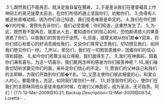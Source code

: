 .3 
1_既然我们不能再忍，就决定独自留在雅典， 2_于是差派我们在基督福音上作神同工的弟兄提摩太前去，在你们所信的道上坚固你们，劝勉你们， 3_免得有人被这些患难动摇。因为你们自己知道，我们受患难原是命定的。 4_我们在你们那�Y的时候，曾预先告诉你们，我们必受患难；你们知道，这果然发生了。 5_为此，既然我不能再忍，就差派人去，要知道你们的信心如何，恐怕那诱惑人的果真诱惑了你们，以致我们的劳苦归于徒然。 
6_但是，提摩太刚从你们那�Y回来，将你们信心和爱心的好消息报给我们，又说你们常常记念我们，切切想见我们，如同我们想见你们一样。 7_所以，弟兄们，我们在一切困苦患难中，因着你们的信心得到鼓励。 8_如今你们若靠主站立得稳，我们就得生了。 9_我们在神面前，因着你们满有喜乐。为这一切喜乐，我们能用怎样的感谢为你们报答神呢？ 10_我们昼夜切切祈求要见你们的面，来补足你们信心的不足。 
11_愿我们的父神自己和我们的主耶稣，为我们开路到你们那�Y去。 12_又愿主使你们彼此相爱的心，和爱众人的心，都能增长，充足，如同我们爱你们一样， 13_好坚固你们的心，使你们在我们的主耶稣同他众圣徒来临的时候，在我们父神面前，成为圣洁，无可指责。阿们！(77) 
12-Mar-2009@10:21, Backup Description=12-Mar-2009@09:54, Loretta - 
.